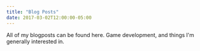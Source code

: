 ```yaml
---
title: "Blog Posts"
date: 2017-03-02T12:00:00-05:00
---
```

All of my blogposts can be found here. Game development, and things I'm generally interested in.
